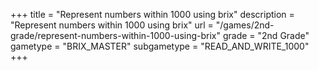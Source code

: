 +++
title = "Represent numbers within 1000 using brix"
description = "Represent numbers within 1000 using brix"
url = "/games/2nd-grade/represent-numbers-within-1000-using-brix"
grade = "2nd Grade"
gametype = "BRIX_MASTER"
subgametype = "READ_AND_WRITE_1000"
+++